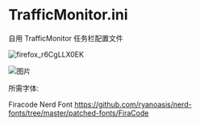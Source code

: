 # TrafficMonitor.ini

自用 TrafficMonitor 任务栏配置文件

![firefox_r6CgLLX0EK](https://user-images.githubusercontent.com/4862572/154831665-f2e0c748-c8b2-41e2-96f0-787db6dabdbd.gif)

![图片](https://user-images.githubusercontent.com/4862572/154831942-303cc81c-dc9a-4af5-b4b7-64d0edeade9b.png)


所需字体:

Firacode Nerd Font
https://github.com/ryanoasis/nerd-fonts/tree/master/patched-fonts/FiraCode
